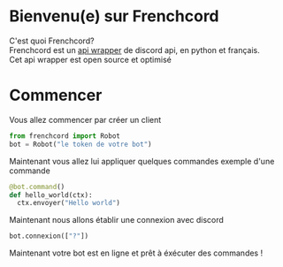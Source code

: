 # Bienvenu(e) sur Frenchcord
C'est quoi Frenchcord?
<br>
Frenchcord est un [api wrapper](https://rapidapi.com/blog/api-glossary/api-wrapper/) de discord api, en python et français.
<br>
Cet api wrapper est open source et optimisé
# Commencer
Vous allez commencer par créer un client

```py
from frenchcord import Robot
bot = Robot("le token de votre bot")
```
Maintenant vous allez lui appliquer quelques commandes
exemple d'une commande
```py
@bot.command()
def hello_world(ctx):
  ctx.envoyer("Hello world")
```
Maintenant nous allons établir une connexion avec discord

```py
bot.connexion(["?"])
```
Maintenant votre bot est en ligne et prêt à éxécuter des commandes !

